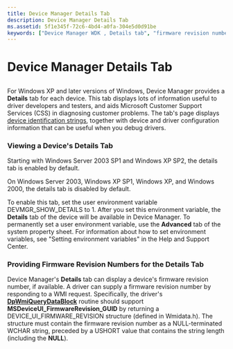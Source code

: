 ```yaml
---
title: Device Manager Details Tab
description: Device Manager Details Tab
ms.assetid: 5f1e345f-72c6-4bd4-a0fa-304e5d0d91be
keywords: ["Device Manager WDK , Details tab", "firmware revision numbers WDK Device Manager", "revision numbers WDK Device Manager", "Details tab WDK Device Manager"]
---
```


# Device Manager Details Tab


## <a href="" id="ddk-device-manager-details-tab-dg"></a>


For Windows XP and later versions of Windows, Device Manager provides a **Details** tab for each device. This tab displays lots of information useful to driver developers and testers, and aids Microsoft Customer Support Services (CSS) in diagnosing customer problems. The tab's page displays [device identification strings](device-identification-strings.md), together with device and driver configuration information that can be useful when you debug drivers.

### <a href="" id="ddk-viewing-a-device-s-details-tab-dg"></a>Viewing a Device's Details Tab

Starting with Windows Server 2003 SP1 and Windows XP SP2, the details tab is enabled by default.

On Windows Server 2003, Windows XP SP1, Windows XP, and Windows 2000, the details tab is disabled by default.

To enable this tab, set the user environment variable DEVMGR\_SHOW\_DETAILS to 1. After you set this environment variable, the **Details** tab of the device will be available in Device Manager. To permanently set a user environment variable, use the **Advanced** tab of the system property sheet. For information about how to set environment variables, see "Setting environment variables" in the Help and Support Center.

### <a href="" id="ddk-providing-firmware-revision-numbers-for-the-details-tab-dg"></a>Providing Firmware Revision Numbers for the Details Tab

Device Manager's **Details** tab can display a device's firmware revision number, if available. A driver can supply a firmware revision number by responding to a WMI request. Specifically, the driver's [**DpWmiQueryDataBlock**](https://msdn.microsoft.com/library/windows/hardware/ff544096) routine should support **MSDeviceUI\_FirmwareRevision\_GUID** by returning a DEVICE\_UI\_FIRMWARE\_REVISION structure (defined in Wmidata.h). The structure must contain the firmware revision number as a NULL-terminated WCHAR string, preceded by a USHORT value that contains the string length (including the **NULL**).

 

 





